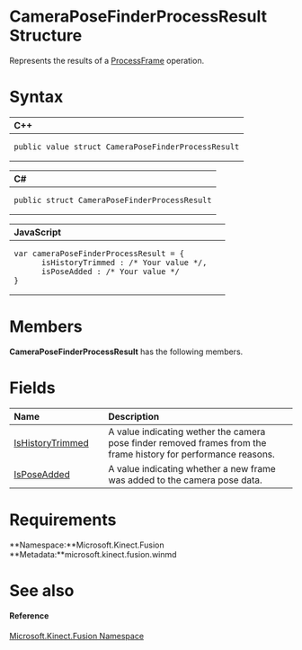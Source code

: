 CameraPoseFinderProcessResult Structure  
=======================================  

Represents the results of a [ProcessFrame](CameraPoseFinder_Class/Methods/ProcessFrame_Method.md) operation. <span id="syntaxSection"></span>

Syntax  
======  

<table>
<colgroup>
<col width="100%" />
</colgroup>
<thead>
<tr class="header">
<th align="left">C++</th>
</tr>
</thead>
<tbody>
<tr class="odd">
<td align="left"><pre><code>public value struct CameraPoseFinderProcessResult</code></pre></td>
</tr>
</tbody>
</table>

<table>
<colgroup>
<col width="100%" />
</colgroup>
<thead>
<tr class="header">
<th align="left">C#</th>
</tr>
</thead>
<tbody>
<tr class="odd">
<td align="left"><pre><code>public struct CameraPoseFinderProcessResult</code></pre></td>
</tr>
</tbody>
</table>

<table>
<colgroup>
<col width="100%" />
</colgroup>
<thead>
<tr class="header">
<th align="left">JavaScript</th>
</tr>
</thead>
<tbody>
<tr class="odd">
<td align="left"><pre><code>var cameraPoseFinderProcessResult = {  
      isHistoryTrimmed : /* Your value */,   
      isPoseAdded : /* Your value */  
}</code></pre></td>
</tr>
</tbody>
</table>

<span id="classMembersSection"></span>

Members  
=======  

**CameraPoseFinderProcessResult** has the following members.  

<span id="publicfieldsSection"></span>

Fields  
======  

<table>
<colgroup>
<col width="30%" />
<col width="60%" />
</colgroup>
<thead>
<tr class="header">
<th align="left">Name</th>
<th align="left">Description</th>
</tr>
</thead>
<tbody>
<tr class="odd">
<td align="left"><a href="CameraPoseFinderProcessRes/CameraPoseFinderProcessRes/IsHistoryTrimmed_Field.md">IsHistoryTrimmed</a></td>
<td align="left">A value indicating wether the camera pose finder removed frames from the frame history for performance reasons.</td>
</tr>
<tr class="even">
<td align="left"><a href="CameraPoseFinderProcessRes/CameraPoseFinderProcessRes/IsPoseAdded_Field.md">IsPoseAdded</a></td>
<td align="left">A value indicating whether a new frame was added to the camera pose data.</td>
</tr>
</tbody>
</table>

<span id="requirements"></span>

Requirements  
============  

**Namespace:**Microsoft.Kinect.Fusion  
**Metadata:**microsoft.kinect.fusion.winmd  

<span id="ID4EY"></span>

See also  
========  

<span id="ID4E1"></span>
#### Reference  

[Microsoft.Kinect.Fusion Namespace](../Kinect.Fusion.md)  



<!--Please do not edit the data in the comment block below.-->
<!--
TOCTitle : CameraPoseFinderProcessResult Structure
RLTitle : CameraPoseFinderProcessResult Structure
KeywordK : CameraPoseFinderProcessResult structure, about
HelpPriority : 2
TopicType : apiref
KeywordF : Microsoft.Kinect.Fusion.CameraPoseFinderProcessResult
KeywordF : CameraPoseFinderProcessResult
KeywordF : Microsoft.Kinect.Fusion.CameraPoseFinderProcessResult
KeywordA : T:Microsoft.Kinect.Fusion.CameraPoseFinderProcessResult
AssetID : T:Microsoft.Kinect.Fusion.CameraPoseFinderProcessResult
Locale : en-us
CommunityContent : 1
APIType : Managed
APILocation : microsoft.kinect.fusion.winmd
APIName : Microsoft.Kinect.Fusion.CameraPoseFinderProcessResult
TargetOS : Windows
TopicType : kbSyntax
DevLang : VB
DevLang : CSharp
DevLang : JavaScript
DevLang : C++
DocSet : K4Wv2
ProjType : K4Wv2Proj
Technology : Kinect for Windows
Product : Kinect for Windows SDK v2
productversion : 20
-->
